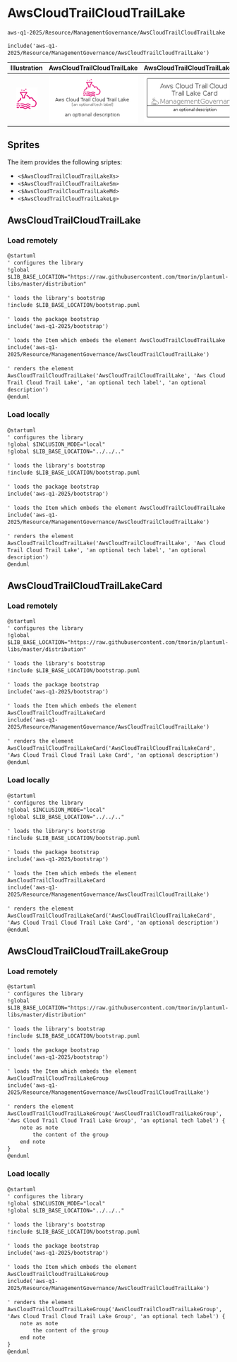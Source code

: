 # AwsCloudTrailCloudTrailLake


```text
aws-q1-2025/Resource/ManagementGovernance/AwsCloudTrailCloudTrailLake
```

```text
include('aws-q1-2025/Resource/ManagementGovernance/AwsCloudTrailCloudTrailLake')
```



| Illustration | AwsCloudTrailCloudTrailLake | AwsCloudTrailCloudTrailLakeCard | AwsCloudTrailCloudTrailLakeGroup |
| :---: | :---: | :---: | :---: |
| ![illustration for Illustration](../../../aws-q1-2025/Resource/ManagementGovernance/AwsCloudTrailCloudTrailLake.png) | ![illustration for AwsCloudTrailCloudTrailLake](../../../aws-q1-2025/Resource/ManagementGovernance/AwsCloudTrailCloudTrailLake.Local.png) | ![illustration for AwsCloudTrailCloudTrailLakeCard](../../../aws-q1-2025/Resource/ManagementGovernance/AwsCloudTrailCloudTrailLakeCard.Local.png) | ![illustration for AwsCloudTrailCloudTrailLakeGroup](../../../aws-q1-2025/Resource/ManagementGovernance/AwsCloudTrailCloudTrailLakeGroup.Local.png) |



## Sprites
The item provides the following sriptes:

- `<$AwsCloudTrailCloudTrailLakeXs>`
- `<$AwsCloudTrailCloudTrailLakeSm>`
- `<$AwsCloudTrailCloudTrailLakeMd>`
- `<$AwsCloudTrailCloudTrailLakeLg>`





## AwsCloudTrailCloudTrailLake

### Load remotely
```plantuml
@startuml
' configures the library
!global $LIB_BASE_LOCATION="https://raw.githubusercontent.com/tmorin/plantuml-libs/master/distribution"

' loads the library's bootstrap
!include $LIB_BASE_LOCATION/bootstrap.puml

' loads the package bootstrap
include('aws-q1-2025/bootstrap')

' loads the Item which embeds the element AwsCloudTrailCloudTrailLake
include('aws-q1-2025/Resource/ManagementGovernance/AwsCloudTrailCloudTrailLake')

' renders the element
AwsCloudTrailCloudTrailLake('AwsCloudTrailCloudTrailLake', 'Aws Cloud Trail Cloud Trail Lake', 'an optional tech label', 'an optional description')
@enduml
```

### Load locally
```plantuml
@startuml
' configures the library
!global $INCLUSION_MODE="local"
!global $LIB_BASE_LOCATION="../../.."

' loads the library's bootstrap
!include $LIB_BASE_LOCATION/bootstrap.puml

' loads the package bootstrap
include('aws-q1-2025/bootstrap')

' loads the Item which embeds the element AwsCloudTrailCloudTrailLake
include('aws-q1-2025/Resource/ManagementGovernance/AwsCloudTrailCloudTrailLake')

' renders the element
AwsCloudTrailCloudTrailLake('AwsCloudTrailCloudTrailLake', 'Aws Cloud Trail Cloud Trail Lake', 'an optional tech label', 'an optional description')
@enduml
```

## AwsCloudTrailCloudTrailLakeCard

### Load remotely
```plantuml
@startuml
' configures the library
!global $LIB_BASE_LOCATION="https://raw.githubusercontent.com/tmorin/plantuml-libs/master/distribution"

' loads the library's bootstrap
!include $LIB_BASE_LOCATION/bootstrap.puml

' loads the package bootstrap
include('aws-q1-2025/bootstrap')

' loads the Item which embeds the element AwsCloudTrailCloudTrailLakeCard
include('aws-q1-2025/Resource/ManagementGovernance/AwsCloudTrailCloudTrailLake')

' renders the element
AwsCloudTrailCloudTrailLakeCard('AwsCloudTrailCloudTrailLakeCard', 'Aws Cloud Trail Cloud Trail Lake Card', 'an optional description')
@enduml
```

### Load locally
```plantuml
@startuml
' configures the library
!global $INCLUSION_MODE="local"
!global $LIB_BASE_LOCATION="../../.."

' loads the library's bootstrap
!include $LIB_BASE_LOCATION/bootstrap.puml

' loads the package bootstrap
include('aws-q1-2025/bootstrap')

' loads the Item which embeds the element AwsCloudTrailCloudTrailLakeCard
include('aws-q1-2025/Resource/ManagementGovernance/AwsCloudTrailCloudTrailLake')

' renders the element
AwsCloudTrailCloudTrailLakeCard('AwsCloudTrailCloudTrailLakeCard', 'Aws Cloud Trail Cloud Trail Lake Card', 'an optional description')
@enduml
```

## AwsCloudTrailCloudTrailLakeGroup

### Load remotely
```plantuml
@startuml
' configures the library
!global $LIB_BASE_LOCATION="https://raw.githubusercontent.com/tmorin/plantuml-libs/master/distribution"

' loads the library's bootstrap
!include $LIB_BASE_LOCATION/bootstrap.puml

' loads the package bootstrap
include('aws-q1-2025/bootstrap')

' loads the Item which embeds the element AwsCloudTrailCloudTrailLakeGroup
include('aws-q1-2025/Resource/ManagementGovernance/AwsCloudTrailCloudTrailLake')

' renders the element
AwsCloudTrailCloudTrailLakeGroup('AwsCloudTrailCloudTrailLakeGroup', 'Aws Cloud Trail Cloud Trail Lake Group', 'an optional tech label') {
    note as note
        the content of the group
    end note
}
@enduml
```

### Load locally
```plantuml
@startuml
' configures the library
!global $INCLUSION_MODE="local"
!global $LIB_BASE_LOCATION="../../.."

' loads the library's bootstrap
!include $LIB_BASE_LOCATION/bootstrap.puml

' loads the package bootstrap
include('aws-q1-2025/bootstrap')

' loads the Item which embeds the element AwsCloudTrailCloudTrailLakeGroup
include('aws-q1-2025/Resource/ManagementGovernance/AwsCloudTrailCloudTrailLake')

' renders the element
AwsCloudTrailCloudTrailLakeGroup('AwsCloudTrailCloudTrailLakeGroup', 'Aws Cloud Trail Cloud Trail Lake Group', 'an optional tech label') {
    note as note
        the content of the group
    end note
}
@enduml
```

